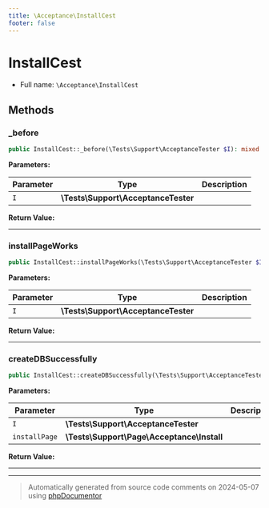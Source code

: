 ```yaml
---
title: \Acceptance\InstallCest
footer: false
---
```


# InstallCest





* Full name: `\Acceptance\InstallCest`



## Methods

### _before



```php
public InstallCest::_before(\Tests\Support\AcceptanceTester $I): mixed
```








**Parameters:**

| Parameter | Type | Description |
|-----------|------|-------------|
| `I` | **\Tests\Support\AcceptanceTester** |  |


**Return Value:**





---
### installPageWorks



```php
public InstallCest::installPageWorks(\Tests\Support\AcceptanceTester $I): void
```








**Parameters:**

| Parameter | Type | Description |
|-----------|------|-------------|
| `I` | **\Tests\Support\AcceptanceTester** |  |


**Return Value:**





---
### createDBSuccessfully



```php
public InstallCest::createDBSuccessfully(\Tests\Support\AcceptanceTester $I, \Tests\Support\Page\Acceptance\Install $installPage): void
```








**Parameters:**

| Parameter | Type | Description |
|-----------|------|-------------|
| `I` | **\Tests\Support\AcceptanceTester** |  |
| `installPage` | **\Tests\Support\Page\Acceptance\Install** |  |


**Return Value:**





---


---
> Automatically generated from source code comments on 2024-05-07 using [phpDocumentor](http://www.phpdoc.org/)
